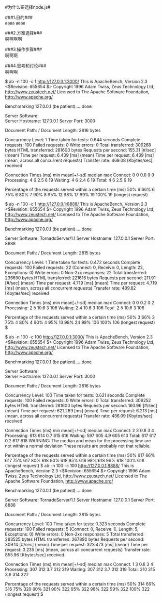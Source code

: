 #为什么要选择node.js#	

###1.目的###	
aaaa
aaaa
 
###2.方案选择###	 
啊啊啊啊

###3.操作步骤###	   
啊啊啊

###4.思考和讨论###	 
啊啊啊

$ ab -n 100 -c 1 http://127.0.0.1:3000/
This is ApacheBench, Version 2.3 <$Revision: 655654 $>
Copyright 1996 Adam Twiss, Zeus Technology Ltd, http://www.zeustech.net/
Licensed to The Apache Software Foundation, http://www.apache.org/

Benchmarking 127.0.0.1 (be patient).....done


Server Software:        
Server Hostname:        127.0.0.1
Server Port:            3000

Document Path:          /
Document Length:        2816 bytes

Concurrency Level:      1
Time taken for tests:   0.644 seconds
Complete requests:      100
Failed requests:        0
Write errors:           0
Total transferred:      309268 bytes
HTML transferred:       281600 bytes
Requests per second:    155.31 [#/sec] (mean)
Time per request:       6.439 [ms] (mean)
Time per request:       6.439 [ms] (mean, across all concurrent requests)
Transfer rate:          469.08 [Kbytes/sec] received

Connection Times (ms)
              min  mean[+/-sd] median   max
Connect:        0    0   0.0      0       0
Processing:     4    6   2.5      6      19
Waiting:        4    6   2.4      6      19
Total:          4    6   2.5      6      19

Percentage of the requests served within a certain time (ms)
  50%      6
  66%      6
  75%      6
  80%      7
  90%      8
  95%     12
  98%     17
  99%     19
 100%     19 (longest request)
 
 

$ ab -n 100 -c 1 http://127.0.0.1:8888/
This is ApacheBench, Version 2.3 <$Revision: 655654 $>
Copyright 1996 Adam Twiss, Zeus Technology Ltd, http://www.zeustech.net/
Licensed to The Apache Software Foundation, http://www.apache.org/

Benchmarking 127.0.0.1 (be patient).....done


Server Software:        TornadoServer/1.1
Server Hostname:        127.0.0.1
Server Port:            8888

Document Path:          /
Document Length:        2815 bytes

Concurrency Level:      1
Time taken for tests:   0.472 seconds
Complete requests:      100
Failed requests:        22
   (Connect: 0, Receive: 0, Length: 22, Exceptions: 0)
Write errors:           0
Non-2xx responses:      22
Total transferred:      236690 bytes
HTML transferred:       221616 bytes
Requests per second:    211.91 [#/sec] (mean)
Time per request:       4.719 [ms] (mean)
Time per request:       4.719 [ms] (mean, across all concurrent requests)
Transfer rate:          489.82 [Kbytes/sec] received

Connection Times (ms)
              min  mean[+/-sd] median   max
Connect:        0    0   0.2      0       2
Processing:     2    5  10.6      3     106
Waiting:        2    4  10.6      3     106
Total:          2    5  10.6      3     106

Percentage of the requests served within a certain time (ms)
  50%      3
  66%      3
  75%      4
  80%      4
  90%      4
  95%     13
  98%     24
  99%    106
 100%    106 (longest request)
$ 





$ ab -n 100 -c 100 http://127.0.0.1:3000/
This is ApacheBench, Version 2.3 <$Revision: 655654 $>
Copyright 1996 Adam Twiss, Zeus Technology Ltd, http://www.zeustech.net/
Licensed to The Apache Software Foundation, http://www.apache.org/

Benchmarking 127.0.0.1 (be patient).....done


Server Software:        
Server Hostname:        127.0.0.1
Server Port:            3000

Document Path:          /
Document Length:        2816 bytes

Concurrency Level:      100
Time taken for tests:   0.621 seconds
Complete requests:      100
Failed requests:        0
Write errors:           0
Total transferred:      309252 bytes
HTML transferred:       281600 bytes
Requests per second:    160.96 [#/sec] (mean)
Time per request:       621.289 [ms] (mean)
Time per request:       6.213 [ms] (mean, across all concurrent requests)
Transfer rate:          486.09 [Kbytes/sec] received

Connection Times (ms)
              min  mean[+/-sd] median   max
Connect:        2    3   0.8      3       4
Processing:   613  614   0.7    615     616
Waiting:      597  605   4.9    605     613
Total:        617  617   0.2    617     618
WARNING: The median and mean for the processing time are not within a normal deviation
        These results are probably not that reliable.

Percentage of the requests served within a certain time (ms)
  50%    617
  66%    617
  75%    617
  80%    618
  90%    618
  95%    618
  98%    618
  99%    618
 100%    618 (longest request)
$ ab -n 100 -c 100 http://127.0.0.1:8888/
This is ApacheBench, Version 2.3 <$Revision: 655654 $>
Copyright 1996 Adam Twiss, Zeus Technology Ltd, http://www.zeustech.net/
Licensed to The Apache Software Foundation, http://www.apache.org/

Benchmarking 127.0.0.1 (be patient).....done


Server Software:        TornadoServer/1.1
Server Hostname:        127.0.0.1
Server Port:            8888

Document Path:          /
Document Length:        2815 bytes

Concurrency Level:      100
Time taken for tests:   0.323 seconds
Complete requests:      100
Failed requests:        5
   (Connect: 0, Receive: 0, Length: 5, Exceptions: 0)
Write errors:           0
Non-2xx responses:      5
Total transferred:      283525 bytes
HTML transferred:       267890 bytes
Requests per second:    309.14 [#/sec] (mean)
Time per request:       323.473 [ms] (mean)
Time per request:       3.235 [ms] (mean, across all concurrent requests)
Transfer rate:          855.96 [Kbytes/sec] received

Connection Times (ms)
              min  mean[+/-sd] median   max
Connect:        1    3   0.8      3       4
Processing:   307  312   3.7    312     319
Waiting:      307  312   3.7    312     319
Total:        310  315   3.9    314     322

Percentage of the requests served within a certain time (ms)
  50%    314
  66%    316
  75%    320
  80%    321
  90%    322
  95%    322
  98%    322
  99%    322
 100%    322 (longest request)
$ 
